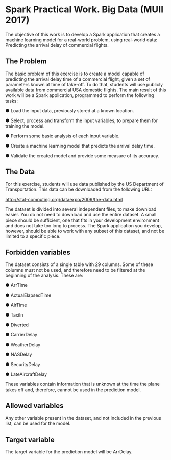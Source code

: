# Spark Practical Work. Big Data (MUII 2017)

The objective of this work is to develop a Spark application that
creates a machine learning model for a real-world problem, using real-world data: 
Predicting the
arrival delay of commercial flights.

## The Problem
The basic problem of this exercise is to create a model capable of predicting the arrival delay
time of a commercial flight, given a set of parameters known at time of take-off. To do that,
students will use publicly available data from commercial USA domestic flights. The main result
of this work will be a Spark application, programmed to perform the following tasks:

● Load the input data, previously stored at a known location.

● Select, process and transform the input variables, to prepare them for training the model.

● Perform some basic analysis of each input variable.

● Create a machine learning model that predicts the arrival delay time.

● Validate the created model and provide some measure of its accuracy.

## The Data
For this exercise, students will use data published by the US Department of Transportation. This
data can be downloaded from the following URL:

http://stat-computing.org/dataexpo/2009/the-data.html

The dataset is divided into several independent files, to make download easier. You do not need
to download and use the entire dataset. A small piece should be sufficient, one that fits in your
development environment and does not take too long to process. The Spark application you
develop, however, should be able to work with any subset of this dataset, and not be limited to a
specific piece.

## Forbidden variables
The dataset consists of a single table with 29 columns. Some of these columns must not be
used, and therefore need to be filtered at the beginning of the analysis. These are:

● ArrTime

● ActualElapsedTime

● AirTime

● TaxiIn

● Diverted

● CarrierDelay

● WeatherDelay

● NASDelay

● SecurityDelay

● LateAircraftDelay

These variables contain information that is unknown at the time the plane takes off and,
therefore, cannot be used in the prediction model.

## Allowed variables
Any other variable present in the dataset, and not included in the previous list, can be used for
the model.

## Target variable
The target variable for the prediction model will be ArrDelay.

